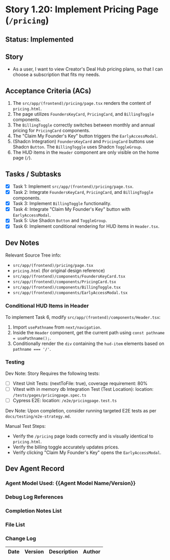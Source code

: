 # Story 1.20: Implement Pricing Page (`/pricing`)

## Status: Implemented

## Story

- As a user, I want to view Creator's Deal Hub pricing plans, so that I can choose a subscription that fits my needs.

## Acceptance Criteria (ACs)

1.  The `src/app/(frontend)/pricing/page.tsx` renders the content of `pricing.html`.
2.  The page utilizes `FoundersKeyCard`, `PricingCard`, and `BillingToggle` components.
3.  The `BillingToggle` correctly switches between monthly and annual pricing for `PricingCard` components.
4.  The "Claim My Founder's Key" button triggers the `EarlyAccessModal`.
5.  (Shadcn Integration) `FoundersKeyCard` and `PricingCard` buttons use Shadcn `Button`. The `BillingToggle` uses Shadcn `ToggleGroup`.
6.  The HUD items in the `Header` component are only visible on the home page (`/`).

## Tasks / Subtasks

- [x] Task 1: Implement `src/app/(frontend)/pricing/page.tsx`.
- [x] Task 2: Integrate `FoundersKeyCard`, `PricingCard`, and `BillingToggle` components.
- [x] Task 3: Implement `BillingToggle` functionality.
- [x] Task 4: Integrate "Claim My Founder's Key" button with `EarlyAccessModal`.
- [x] Task 5: Use Shadcn `Button` and `ToggleGroup`.
- [x] Task 6: Implement conditional rendering for HUD items in `Header.tsx`.

## Dev Notes

Relevant Source Tree info:
- `src/app/(frontend)/pricing/page.tsx`
- `pricing.html` (for original design reference)
- `src/app/(frontend)/components/FoundersKeyCard.tsx`
- `src/app/(frontend)/components/PricingCard.tsx`
- `src/app/(frontend)/components/BillingToggle.tsx`
- `src/app/(frontend)/components/EarlyAccessModal.tsx`

### Conditional HUD Items in Header

To implement Task 6, modify `src/app/(frontend)/components/Header.tsx`:
1.  Import `usePathname` from `next/navigation`.
2.  Inside the `Header` component, get the current path using `const pathname = usePathname();`.
3.  Conditionally render the `div` containing the `hud-item` elements based on `pathname === '/'`.

### Testing

Dev Note: Story Requires the following tests:

- [ ] Vitest Unit Tests: (nextToFile: true), coverage requirement: 80%
- [ ] Vitest with in memory db Integration Test (Test Location): location: `/tests/pages/pricingpage.spec.ts`
- [ ] Cypress E2E: location: `/e2e/pricingpage.test.ts`

Dev Note: Upon completion, consider running targeted E2E tests as per `docs/testing/e2e-strategy.md`.

Manual Test Steps:
- Verify the `/pricing` page loads correctly and is visually identical to `pricing.html`.
- Verify the billing toggle accurately updates prices.
- Verify clicking "Claim My Founder's Key" opens the `EarlyAccessModal`.

## Dev Agent Record

### Agent Model Used: {{Agent Model Name/Version}}

### Debug Log References

### Completion Notes List

### File List

### Change Log

| Date | Version | Description | Author |
| :--- | :------ | :---------- | :----- |
